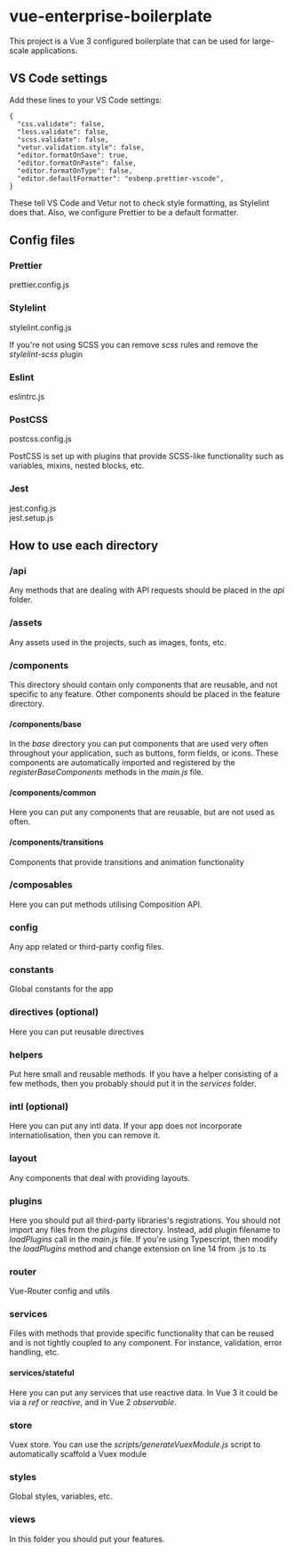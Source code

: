 # vue-enterprise-boilerplate

This project is a Vue 3 configured boilerplate that can be used for large-scale applications.

## VS Code settings

Add these lines to your VS Code settings:

```
{
  "css.validate": false,
  "less.validate": false,
  "scss.validate": false,
  "vetur.validation.style": false,
  "editor.formatOnSave": true,
  "editor.formatOnPaste": false,
  "editor.formatOnType": false,
  "editor.defaultFormatter": "esbenp.prettier-vscode",
}
```

These tell VS Code and Vetur not to check style formatting, as Stylelint does that. Also, we configure Prettier to be a default formatter.

## Config files

### Prettier

prettier.config.js

### Stylelint

stylelint.config.js

If you're not using SCSS you can remove _scss_ rules and remove the _stylelint-scss_ plugin

### Eslint

eslintrc.js

### PostCSS

postcss.config.js

PostCSS is set up with plugins that provide SCSS-like functionality such as variables, mixins, nested blocks, etc.

### Jest

jest.config.js \
jest.setup.js

## How to use each directory

### /api

Any methods that are dealing with API requests should be placed in the _api_ folder.

### /assets

Any assets used in the projects, such as images, fonts, etc.

### /components

This directory should contain only components that are reusable, and not specific to any feature. Other components should be placed in the feature directory. 

#### /components/base

In the _base_ directory you can put components that are used very often throughout your application, such as buttons, form fields, or icons. These components are automatically imported and registered by the _registerBaseComponents_ methods in the _main.js_ file.

#### /components/common

Here you can put any components that are reusable, but are not used as often.

#### /components/transitions

Components that provide transitions and animation functionality

### /composables

Here you can put methods utilising Composition API.

### config

Any app related or third-party config files.

### constants

Global constants for the app

### directives (optional)

Here you can put reusable directives

### helpers

Put here small and reusable methods. If you have a helper consisting of a few methods, then you probably should put it in the _services_ folder.

### intl (optional)

Here you can put any intl data. If your app does not incorporate internatiolisation, then you can remove it.

### layout

Any components that deal with providing layouts. 

### plugins

Here you should put all third-party libraries's registrations. You should not import any files from the _plugins_ directory. Instead, add plugin filename to _loadPlugins_ call in the _main.js_ file. If you're using Typescript, then modify the _loadPlugins_ method and change extension on line 14 from .js to .ts

### router

Vue-Router config and utils

### services

Files with methods that provide specific functionality that can be reused and is not tightly coupled to any component. For instance, validation, error handling, etc.

#### services/stateful

Here you can put any services that use reactive data. In Vue 3 it could be via a _ref_ or _reactive_, and in Vue 2 _observable_.

### store

Vuex store. You can use the _scripts/generateVuexModule.js_ script to automatically scaffold a Vuex module

### styles

Global styles, variables, etc.

### views

In this folder you should put your features.
